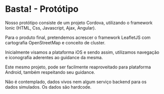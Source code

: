 Basta! - Protótipo
==================

Nosso protótipo consiste de um projeto Cordova, utilizando o framework Ionic (HTML, Css, Javascript, Ajax, Angular).

Para o produto final, pretendemos acrescer o framework LeafletJS com cartografia OpenStreetMap e conceito de cluster.

Inicialmente visamos a plataforma iOS e sendo assim, utilizamos navegação e iconografia aderentes ao guidance da mesma.

Este mesmo projeto, pode ser facilmente reaproveitado para plataforma Android, também respeitando seu guidance.

Não é contemplado, dados vivos nem algum serviço backend para os dados simulados. Os dados são hardcode.

